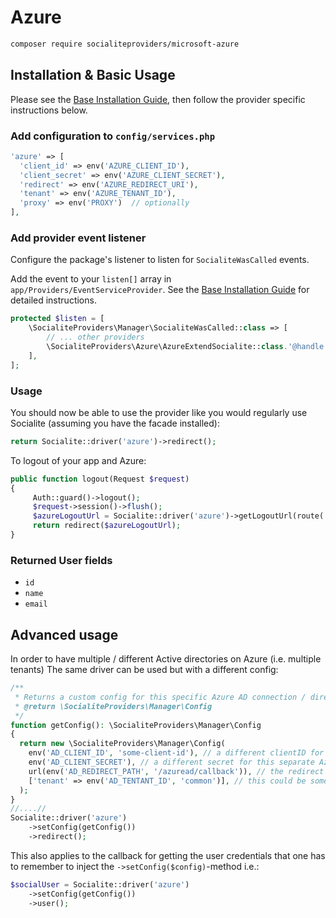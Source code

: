 # Azure

```bash
composer require socialiteproviders/microsoft-azure
```

## Installation & Basic Usage

Please see the [Base Installation Guide](https://socialiteproviders.com/usage/), then follow the provider specific instructions below.

### Add configuration to `config/services.php`

```php
'azure' => [    
  'client_id' => env('AZURE_CLIENT_ID'),
  'client_secret' => env('AZURE_CLIENT_SECRET'),
  'redirect' => env('AZURE_REDIRECT_URI'),
  'tenant' => env('AZURE_TENANT_ID'),
  'proxy' => env('PROXY')  // optionally
],
```

### Add provider event listener

Configure the package's listener to listen for `SocialiteWasCalled` events.

Add the event to your `listen[]` array in `app/Providers/EventServiceProvider`. See the [Base Installation Guide](https://socialiteproviders.com/usage/) for detailed instructions.

```php
protected $listen = [
    \SocialiteProviders\Manager\SocialiteWasCalled::class => [
        // ... other providers
        \SocialiteProviders\Azure\AzureExtendSocialite::class.'@handle',
    ],
];
```

### Usage

You should now be able to use the provider like you would regularly use Socialite (assuming you have the facade installed):

```php
return Socialite::driver('azure')->redirect();
```

To logout of your app and Azure:
```php
public function logout(Request $request) 
{
     Auth::guard()->logout();
     $request->session()->flush();
     $azureLogoutUrl = Socialite::driver('azure')->getLogoutUrl(route('login'));
     return redirect($azureLogoutUrl);
}
```

### Returned User fields

- ``id``
- ``name``
- ``email``

## Advanced usage

In order to have multiple / different Active directories on Azure (i.e. multiple tenants) The same driver can be used but with a different config:

```php
/**
 * Returns a custom config for this specific Azure AD connection / directory
 * @return \SocialiteProviders\Manager\Config
 */
function getConfig(): \SocialiteProviders\Manager\Config
{
  return new \SocialiteProviders\Manager\Config(
    env('AD_CLIENT_ID', 'some-client-id'), // a different clientID for this separate Azure directory
    env('AD_CLIENT_SECRET'), // a different secret for this separate Azure directory
    url(env('AD_REDIRECT_PATH', '/azuread/callback')), // the redirect path i.e. a different callback to the other azureAD callbacks
    ['tenant' => env('AD_TENTANT_ID', 'common')], // this could be something special if need be, but can also be left out entirely
  );
}
//....//
Socialite::driver('azure')
    ->setConfig(getConfig())
    ->redirect();
```

This also applies to the callback for getting the user credentials that one has to remember to inject the ```->setConfig($config)```-method i.e.:
```php
$socialUser = Socialite::driver('azure')
    ->setConfig(getConfig())
    ->user();
```
